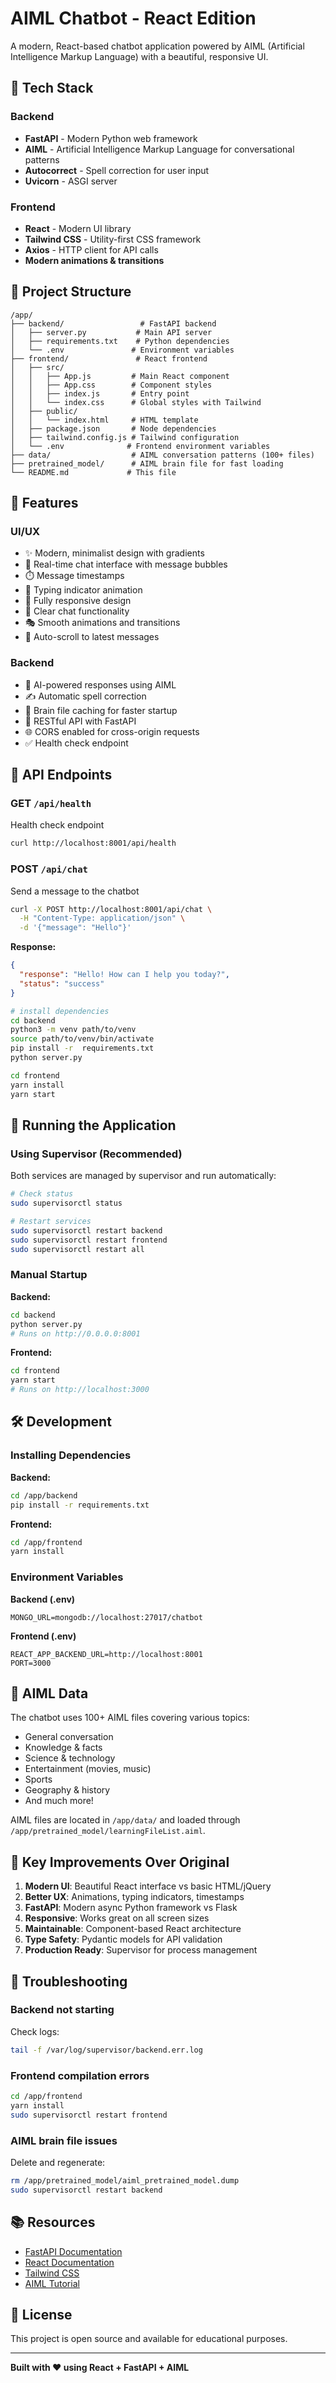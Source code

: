 # AIML Chatbot - React Edition

A modern, React-based chatbot application powered by AIML (Artificial Intelligence Markup Language) with a beautiful, responsive UI.

## 🚀 Tech Stack

### Backend
- **FastAPI** - Modern Python web framework
- **AIML** - Artificial Intelligence Markup Language for conversational patterns
- **Autocorrect** - Spell correction for user input
- **Uvicorn** - ASGI server

### Frontend
- **React** - Modern UI library
- **Tailwind CSS** - Utility-first CSS framework
- **Axios** - HTTP client for API calls
- **Modern animations & transitions**

## 📁 Project Structure

```
/app/
├── backend/                 # FastAPI backend
│   ├── server.py           # Main API server
│   ├── requirements.txt    # Python dependencies
│   └── .env               # Environment variables
├── frontend/               # React frontend
│   ├── src/
│   │   ├── App.js         # Main React component
│   │   ├── App.css        # Component styles
│   │   ├── index.js       # Entry point
│   │   └── index.css      # Global styles with Tailwind
│   ├── public/
│   │   └── index.html     # HTML template
│   ├── package.json       # Node dependencies
│   ├── tailwind.config.js # Tailwind configuration
│   └── .env              # Frontend environment variables
├── data/                  # AIML conversation patterns (100+ files)
├── pretrained_model/      # AIML brain file for fast loading
└── README.md             # This file
```

## 🎨 Features

### UI/UX
- ✨ Modern, minimalist design with gradients
- 💬 Real-time chat interface with message bubbles
- ⏱️ Message timestamps
- 🔄 Typing indicator animation
- 📱 Fully responsive design
- 🧹 Clear chat functionality
- 🎭 Smooth animations and transitions
- 📜 Auto-scroll to latest messages

### Backend
- 🤖 AI-powered responses using AIML
- ✍️ Automatic spell correction
- 🧠 Brain file caching for faster startup
- 🔌 RESTful API with FastAPI
- 🌐 CORS enabled for cross-origin requests
- ✅ Health check endpoint

## 🔧 API Endpoints

### GET `/api/health`
Health check endpoint
```bash
curl http://localhost:8001/api/health
```

### POST `/api/chat`
Send a message to the chatbot
```bash
curl -X POST http://localhost:8001/api/chat \
  -H "Content-Type: application/json" \
  -d '{"message": "Hello"}'
```

**Response:**
```json
{
  "response": "Hello! How can I help you today?",
  "status": "success"
}
```

```bash
# install dependencies
cd backend
python3 -m venv path/to/venv
source path/to/venv/bin/activate
pip install -r  requirements.txt
python server.py

cd frontend
yarn install
yarn start
```

## 🚀 Running the Application

### Using Supervisor (Recommended)
Both services are managed by supervisor and run automatically:

```bash
# Check status
sudo supervisorctl status

# Restart services
sudo supervisorctl restart backend
sudo supervisorctl restart frontend
sudo supervisorctl restart all
```

### Manual Startup

**Backend:**
```bash
cd backend
python server.py
# Runs on http://0.0.0.0:8001
```

**Frontend:**
```bash
cd frontend
yarn start
# Runs on http://localhost:3000
```

## 🛠️ Development

### Installing Dependencies

**Backend:**
```bash
cd /app/backend
pip install -r requirements.txt
```

**Frontend:**
```bash
cd /app/frontend
yarn install
```

### Environment Variables

**Backend (.env)**
```
MONGO_URL=mongodb://localhost:27017/chatbot
```

**Frontend (.env)**
```
REACT_APP_BACKEND_URL=http://localhost:8001
PORT=3000
```

## 📝 AIML Data

The chatbot uses 100+ AIML files covering various topics:
- General conversation
- Knowledge & facts
- Science & technology
- Entertainment (movies, music)
- Sports
- Geography & history
- And much more!

AIML files are located in `/app/data/` and loaded through `/app/pretrained_model/learningFileList.aiml`.

## 🎯 Key Improvements Over Original

1. **Modern UI**: Beautiful React interface vs basic HTML/jQuery
2. **Better UX**: Animations, typing indicators, timestamps
3. **FastAPI**: Modern async Python framework vs Flask
4. **Responsive**: Works great on all screen sizes
5. **Maintainable**: Component-based React architecture
6. **Type Safety**: Pydantic models for API validation
7. **Production Ready**: Supervisor for process management

## 🐛 Troubleshooting

### Backend not starting
Check logs:
```bash
tail -f /var/log/supervisor/backend.err.log
```

### Frontend compilation errors
```bash
cd /app/frontend
yarn install
sudo supervisorctl restart frontend
```

### AIML brain file issues
Delete and regenerate:
```bash
rm /app/pretrained_model/aiml_pretrained_model.dump
sudo supervisorctl restart backend
```

## 📚 Resources

- [FastAPI Documentation](https://fastapi.tiangolo.com/)
- [React Documentation](https://react.dev/)
- [Tailwind CSS](https://tailwindcss.com/)
- [AIML Tutorial](http://www.alicebot.org/documentation/)

## 📄 License

This project is open source and available for educational purposes.

---

**Built with ❤️ using React + FastAPI + AIML**

